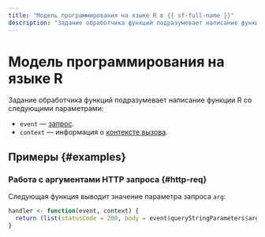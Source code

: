 ```yaml
---
title: "Модель программирования на языке R в {{ sf-full-name }}"
description: "Задание обработчика функций подразумевает написание функции R с параметрами event и context."
---
```


# Модель программирования на языке R

Задание обработчика функций подразумевает написание функции R со следующими параметрами:
* `event` — [запрос](../../../concepts/function-invoke.md#request).
* `context` — информация о [контексте вызова](../context.md).

## Примеры {#examples}

### Работа с аргументами HTTP запроса {#http-req}

Следующая функция выводит значение параметра запроса `arg`:

```R
handler <- function(event, context) {
  return (list(statusCode = 200, body = event$queryStringParameters$arg))
}
```
